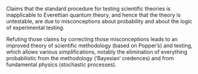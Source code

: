 Claims that the standard procedure for testing scientific theories is inapplicable to Everettian quantum theory,
and hence that the theory is untestable,
are due to misconceptions about probability and about the logic of experimental testing. 

Refuting those claims by correcting those misconceptions leads to an improved theory of scientific methodology (based on Popper’s) and testing,
which allows various simplifications,
notably the elimination of everything probabilistic from the methodology (‘Bayesian’ credences) and from fundamental physics (stochastic processes).
